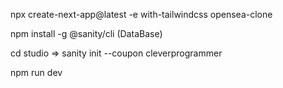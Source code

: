 npx create-next-app@latest -e with-tailwindcss opensea-clone

npm install -g @sanity/cli   (DataBase)

cd studio => sanity init --coupon cleverprogrammer

npm run dev